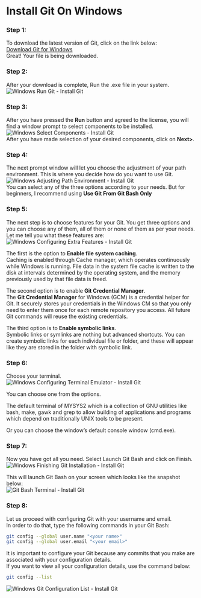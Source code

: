 # Install Git On Windows

### Step 1:
To download the latest version of Git, click on the link below:  
[Download Git for Windows](https://git-scm.com/download/win/)  
Great! Your file is being downloaded.  

### Step 2:
After your download is complete, Run the .exe file in your system.  
![Windows Run Git - Install Git](https://d1jnx9ba8s6j9r.cloudfront.net/blog/wp-content/uploads/2016/11/Windows-Run-Git-Install-Git-Edureka.png)  

### Step 3:
After you have pressed the **Run** button and agreed to the license, you will find a window prompt to select components to be installed.  
![Windows Select Components - Install Git](https://d1jnx9ba8s6j9r.cloudfront.net/blog/wp-content/uploads/2016/11/Windows-Select-Components-Install-Git-Edureka.png)  
After you have made selection of your desired components, click on **Next>**.  

### Step 4:
The next prompt window will let you choose the adjustment of your path environment. This is where you decide how do you want to use Git.  
![Windows Adjusting Path Environment - Install Git](https://d1jnx9ba8s6j9r.cloudfront.net/blog/wp-content/uploads/2016/11/Windows-Adjusting-Path-Environment-Install-Git-Edureka.png)  
You can select any of the three options according to your needs. But for beginners, I recommend using **Use Git From Git Bash Only**

### Step 5:
The next step is to choose features for your Git. You get three options and you can choose any of them, all of them or none of them as per your needs. Let me tell you what these features are:  
![Windows Configuring Extra Features - Install Git](https://d1jnx9ba8s6j9r.cloudfront.net/blog/wp-content/uploads/2016/11/Windows-Configuring-Extra-Features-Install-Git-Edureka.png)  

The first is the option to **Enable file system caching**.  
Caching is enabled through Cache manager, which operates continuously while Windows is running. File data in the system file cache is written to the disk at intervals determined by the operating system, and the memory previously used by that file data is freed.  

The second option is to enable **Git Credential Manager**.  
The **Git Credential Manager** for Windows (GCM) is a credential helper for Git. It securely stores your credentials in the Windows CM so that you only need to enter them once for each remote repository you access. All future Git commands will reuse the existing credentials.  

The third option is to **Enable symbolic links**.  
Symbolic links or symlinks are nothing but advanced shortcuts. You can create symbolic links for each individual file or folder, and these will appear like they are stored in the folder with symbolic link.  

### Step 6:
Choose your terminal.  
![Windows Configuring Terminal Emulator - Install Git](https://d1jnx9ba8s6j9r.cloudfront.net/blog/wp-content/uploads/2016/11/Windows-Configuring-Terminal-Emulator-Install-Git-Edureka.png)  

You can choose one from the options.  

The default terminal of MYSYS2 which is a collection of GNU utilities like bash, make, gawk and grep to allow building of applications and programs which depend on traditionally UNIX tools to be present.  

Or you can choose the window’s default console window (cmd.exe).

### Step 7:
Now you have got all you need. Select Launch Git Bash and click on Finish.  
![Windows Finishing Git Installation - Install Git](https://d1jnx9ba8s6j9r.cloudfront.net/blog/wp-content/uploads/2016/11/Windows-Finishing-Git-Installation-Install-Git-Edureka.png)  

This will launch Git Bash on your screen which looks like the snapshot below:  
![Git Bash Terminal - Install Git](https://d1jnx9ba8s6j9r.cloudfront.net/blog/wp-content/uploads/2016/11/Git-Bash-Terminal-Install-Git-Edureka-1.png)  

### Step 8:
Let us proceed with configuring Git with your username and email.  
In order to do that, type the following commands in your Git Bash:  

```bash
git config --global user.name "<your name>"
git config --global user.email "<your email>"
```

It is important to configure your Git because any commits that you make are associated with your configuration details.  
If you want to view all your configuration details, use the command below:  

```bash
git config --list
```

![Windows Git Configuration List - Install Git](https://d1jnx9ba8s6j9r.cloudfront.net/blog/wp-content/uploads/2016/11/Windows-Git-Configuration-List-Install-Git-Edureka-2.png)
